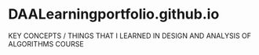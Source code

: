 # DAALearningportfolio.github.io
KEY CONCEPTS / THINGS  THAT  I LEARNED IN DESIGN AND ANALYSIS OF ALGORITHMS  COURSE
